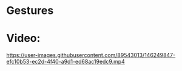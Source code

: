 # Gestures

# Video:




https://user-images.githubusercontent.com/89543013/146249847-efc10b53-ec2d-4f40-a9d1-ed68ac19edc9.mp4

